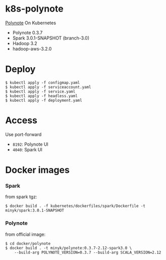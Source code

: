 k8s-polynote
============

[Polynote](https://github.com/polynote/polynote) On Kubernetes

* Polynote 0.3.7
* Spark 3.0.1-SNAPSHOT (branch-3.0)
* Hadoop 3.2
 * hadoop-aws-3.2.0

# Deploy

```
$ kubectl apply -f configmap.yaml
$ kubectl apply -f serviceaccount.yaml
$ kubectl apply -f service.yaml
$ kubectl apply -f headless.yaml
$ kubectl apply -f deployment.yaml
```


# Access

Use port-forward
* `8192`: Polynote UI
* `4040`: Spark UI


# Docker images

### Spark

from spark tgz:
```
$ docker build . -f kubernetes/dockerfiles/spark/Dockerfile -t minyk/spark:3.0.1-SNAPSHOT
```

### Polynote

from official image:
```
$ cd docker/polynote
$ docker build . -t minyk/polynote:0.3.7-2.12-spark3.0 \
    --build-arg POLYNOTE_VERSION=0.3.7 --build-arg SCALA_VERSION=2.12
```
